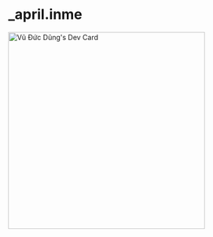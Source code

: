 # _april.inme
<a href="https://app.daily.dev/dundun"><img src="https://api.daily.dev/devcards/331b58d920944cfcac3901a783f4db0b.png?r=77h" width="400" alt="Vũ Đức Dũng's Dev Card"/></a>
